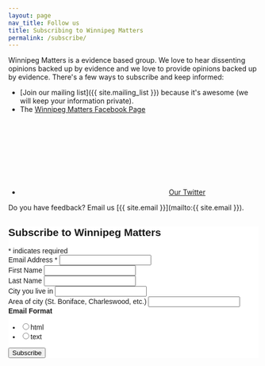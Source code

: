 ```yaml
---
layout: page
nav_title: Follow us
title: Subscribing to Winnipeg Matters
permalink: /subscribe/
---
```


Winnipeg Matters is a evidence based group. We love to hear dissenting opinions backed up by evidence and we love to provide opinions backed up by evidence. There's a few ways to subscribe and keep informed:

* [Join our mailing list]({{ site.mailing_list }}) because it's awesome (we will keep your information private).
* The [Winnipeg Matters Facebook Page](https://www.facebook.com/pg/Winnipeg-Matters-335540570415581)
* <p class="feed-subscribe"><svg class="svg-icon orange"><use xlink:href="{{ '/assets/minima-social-icons.svg#twitter' | relative_url }}"></use></svg><a href="{{ "/feed.xml" | relative_url }}">Our Twitter</a></p>

Do you have feedback? Email us [{{ site.email }}](mailto:{{ site.email }}).


<!-- Begin Mailchimp Signup Form -->
<link href="//cdn-images.mailchimp.com/embedcode/classic-10_7.css" rel="stylesheet" type="text/css">
<style type="text/css">
	#mc_embed_signup{background:#fff; clear:left; font:14px Helvetica,Arial,sans-serif; }
	/* Add your own Mailchimp form style overrides in your site stylesheet or in this style block.
	   We recommend moving this block and the preceding CSS link to the HEAD of your HTML file. */
</style>
<div id="mc_embed_signup">
<form action="https://winnipegmatters.us20.list-manage.com/subscribe/post?u=61a624220213a79cf58b1d20a&amp;id=fb14084990" method="post" id="mc-embedded-subscribe-form" name="mc-embedded-subscribe-form" class="validate" target="_blank" novalidate>
    <div id="mc_embed_signup_scroll">
	<h2>Subscribe to Winnipeg Matters</h2>
<div class="indicates-required"><span class="asterisk">*</span> indicates required</div>
<div class="mc-field-group">
	<label for="mce-EMAIL">Email Address  <span class="asterisk">*</span>
</label>
	<input type="email" value="" name="EMAIL" class="required email" id="mce-EMAIL">
</div>
<div class="mc-field-group">
	<label for="mce-FNAME">First Name </label>
	<input type="text" value="" name="FNAME" class="" id="mce-FNAME">
</div>
<div class="mc-field-group">
	<label for="mce-LNAME">Last Name </label>
	<input type="text" value="" name="LNAME" class="" id="mce-LNAME">
</div>
<div class="mc-field-group">
	<label for="mce-CITY">City you live in </label>
	<input type="text" value="" name="CITY" class="" id="mce-CITY">
</div>
<div class="mc-field-group">
	<label for="mce-SUB_CITY">Area of city (St. Boniface, Charleswood, etc.) </label>
	<input type="text" value="" name="SUB_CITY" class="" id="mce-SUB_CITY">
</div>
<div class="mc-field-group input-group">
    <strong>Email Format </strong>
    <ul><li><input type="radio" value="html" name="EMAILTYPE" id="mce-EMAILTYPE-0"><label for="mce-EMAILTYPE-0">html</label></li>
<li><input type="radio" value="text" name="EMAILTYPE" id="mce-EMAILTYPE-1"><label for="mce-EMAILTYPE-1">text</label></li>
</ul>
</div>
	<div id="mce-responses" class="clear">
		<div class="response" id="mce-error-response" style="display:none"></div>
		<div class="response" id="mce-success-response" style="display:none"></div>
	</div>    <!-- real people should not fill this in and expect good things - do not remove this or risk form bot signups-->
    <div style="position: absolute; left: -5000px;" aria-hidden="true"><input type="text" name="b_61a624220213a79cf58b1d20a_fb14084990" tabindex="-1" value=""></div>
    <div class="clear"><input type="submit" value="Subscribe" name="subscribe" id="mc-embedded-subscribe" class="button"></div>
    </div>
</form>
</div>

<!--End mc_embed_signup-->
